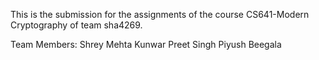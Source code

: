 This is the submission for the assignments of the course CS641-Modern Cryptography of team sha4269.

Team Members:
Shrey Mehta
Kunwar Preet Singh
Piyush Beegala

